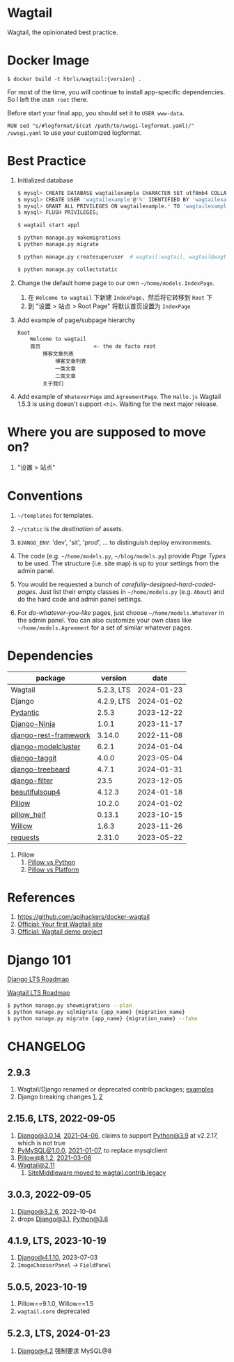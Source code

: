 Wagtail
==

Wagtail, the opinionated best practice.

Docker Image
==

    $ docker build -t hbrls/wagtail:{version} .

For most of the time, you will continue to install app-specific dependencies. So I left the `USER root` there.

Before start your final app, you should set it to `USER www-data`.

`RUN sed "s/#logformat/$(cat /path/to/uwsgi-logformat.yaml)/" /uwsgi.yaml` to use your customized logformat.

Best Practice
==

1. Initialized database

    ```bash
    $ mysql> CREATE DATABASE wagtailexample CHARACTER SET utf8mb4 COLLATE utf8mb4_general_ci;
    $ mysql> CREATE USER 'wagtailexample'@'%' IDENTIFIED BY 'wagtailexample';
    $ mysql> GRANT ALL PRIVILEGES ON wagtailexample.* TO 'wagtailexample'@'%'
    $ mysql> FLUSH PRIVILEGES;
    
    $ wagtail start appl
    
    $ python manage.py makemigrations
    $ python manage.py migrate
    
    $ python manage.py createsuperuser  # wagtail:wagtail, wagtail@wagtailexample.com
    
    $ python manage.py collectstatic
    ```

2.  Change the default home page to our own `~/home/models.IndexPage`.

    1. 在 `Welcome to wagtail` 下新建 `IndexPage`，然后将它转移到 `Root` 下
    2. 到 "设置 > 站点 > Root Page" 将默认首页设置为 `IndexPage`

2. Add example of page/subpage hierarchy

       Root
           Welcome to wagtail
           首页                 <- the de facto root
               博客文章列表
                   博客文章列表
                   一类文章
                   二类文章
               关于我们

3. Add example of `WhateverPage` and `AgreementPage`. The `Hallo.js` Wagtail 1.5.3 is using doesn't support `<h1>`. Waiting for the next major release.

Where you are supposed to move on?
==

1. "设置 > 站点"

Conventions
==

1. `~/templates` for templates.

2. `~/static` is the *destination* of assets.

3. `DJANGO_ENV`: 'dev', 'sit', 'prod', ... to distinguish deploy environments.

4. The code (e.g. `~/home/models.py`, `~/blog/models.py`) provide *Page Types* to be used. The structure (i.e. site map) is up to your settings from the admin panel.

5. You would be requested a bunch of *carefully-designed-hard-coded-pages*. Just list their empty classes in `~/home/models.py` (e.g. `About`) and do the hard code and admin panel settings.

6. For *do-whatever-you-like* pages, just choose `~/home/models.Whatever` in the admin panel. You can also customize your own class like `~/home/models.Agreement` for a set of similar whatever pages.

Dependencies
==

| package                                                                  | version    | date       |
|--------------------------------------------------------------------------|------------|------------|
| Wagtail                                                                  | 5.2.3, LTS | 2024-01-23 |
| Django                                                                   | 4.2.9, LTS | 2024-01-02 |
| [Pydantic](https://github.com/pydantic/pydantic)                         | 2.5.3      | 2023-12-22 |
| [Django-Ninja](https://github.com/vitalik/django-ninja)                  | 1.0.1      | 2023-11-17 |
| [django-rest-framework](https://github.com/encode/django-rest-framework) | 3.14.0     | 2022-11-08 |
| [django-modelcluster](https://github.com/wagtail/django-modelcluster)    | 6.2.1      | 2024-01-04 |
| [django-taggit](https://github.com/jazzband/django-taggit)               | 4.0.0      | 2023-05-04 |
| [django-treebeard](https://github.com/django-treebeard)                  | 4.7.1      | 2024-01-31 |
| [django-filter](https://github.com/carltongibson/django-filter)          | 23.5       | 2023-12-05 |
| [beautifulsoup4](https://pypi.org/project/beautifulsoup4)                | 4.12.3     | 2024-01-18 |
| [Pillow](https://github.com/python-pillow/Pillow)                        | 10.2.0     | 2024-01-02 |
| [pillow_heif](https://github.com/bigcat88/pillow_heif/tree/master)       | 0.13.1     | 2023-10-15 |
| [Willow](https://willow.wagtail.org/latest/changelog.html)               | 1.6.3      | 2023-11-26 |
| [requests](https://github.com/psf/requests)                              | 2.31.0     | 2023-05-22 |

1. Pillow
   1. [Pillow vs Python](https://pillow.readthedocs.io/en/latest/installation/python-support.html)
   2. [Pillow vs Platform](https://pillow.readthedocs.io/en/latest/installation/platform-support.html)

References
==

1. https://github.com/apihackers/docker-wagtail
2. [Official: Your first Wagtail site](http://docs.wagtail.io/en/latest/getting_started/tutorial.html)
3. [Official: Wagtail demo project](https://github.com/torchbox/wagtaildemo)

Django 101
==

[Django LTS Roadmap](https://www.djangoproject.com/download/#supported-versions)

[Wagtail LTS Roadmap](https://github.com/wagtail/wagtail/wiki/Release-schedule)

```bash
$ python manage.py showmigrations --plan
$ python manage.py sqlmigrate {app_name} {migration_name}
$ python manage.py migrate {app_name} {migration_name} --fake
```

CHANGELOG
==

2.9.3
--

1. Wagtail/Django renamed or deprecated contrib packages; [examples](https://github.com/wagtail/wagtail/blob/v2.6.3/docs/advanced_topics/settings.rst)
2. Django breaking changes [1](https://docs.djangoproject.com/en/3.1/releases/1.9/#assignment-tag), [2](https://github.com/wagtail/django-modelcluster/issues/89)

2.15.6, LTS, 2022-09-05
--

1. Django@3.0.14, [2021-04-06](https://docs.djangoproject.com/en/5.1/releases/), claims to support Python@3.9 at v2.2.17, which is not true
2. PyMySQL@1.0.0, [2021-01-07](https://github.com/PyMySQL/PyMySQL/blob/main/CHANGELOG.md#v100), to replace mysqlclient
3. Pillow@8.1.2, [2021-03-06](https://github.com/python-pillow/Pillow/blob/main/CHANGES.rst#812-2021-03-06)
4. Wagtail@2.11
   1. [SiteMiddleware moved to wagtail.contrib.legacy](https://github.com/wagtail/wagtail/blob/v2.11/docs/releases/2.11.rst#sitemiddleware-moved-to-wagtailcontriblegacy)

3.0.3, 2022-09-05
--

1. Django@3.2.6, 2022-10-04
2. drops Django@3.1, Python@3.6

4.1.9, LTS, 2023-10-19
--

1. Django@4.1.10, 2023-07-03
2. `ImageChooserPanel` -> `FieldPanel`

5.0.5, 2023-10-19
--

1. Pillow==9.1.0, Willow==1.5
2. `wagtail.core` deprecated

5.2.3, LTS, 2024-01-23
--

1. Django@4.2 强制要求 MySQL@8

